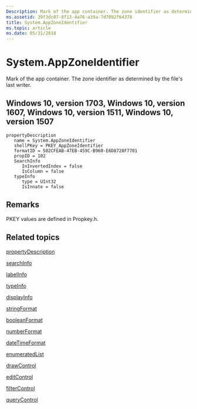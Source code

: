 ```yaml
---
Description: Mark of the app container. The zone identifier as determined by the file's last writer.
ms.assetid: 39f3dc07-8f13-4a76-a39a-7d7092f64378
title: System.AppZoneIdentifier
ms.topic: article
ms.date: 05/31/2018
---
```


# System.AppZoneIdentifier

Mark of the app container. The zone identifier as determined by the file's last writer.

## Windows 10, version 1703, Windows 10, version 1607, Windows 10, version 1511, Windows 10, version 1507

```
propertyDescription
   name = System.AppZoneIdentifier
   shellPKey = PKEY_AppZoneIdentifier
   formatID = 502CFEAB-47EB-459C-B960-E6D8728F7701
   propID = 102
   SearchInfo
      InInvertedIndex = false
      IsColumn = false
   typeInfo
      type = UInt32
      IsInnate = false
```

## Remarks

PKEY values are defined in Propkey.h.

## Related topics

<dl> <dt>

[propertyDescription](./propdesc-schema-propertydescription.md)
</dt> <dt>

[searchInfo](./propdesc-schema-searchinfo.md)
</dt> <dt>

[labelInfo](./propdesc-schema-labelinfo.md)
</dt> <dt>

[typeInfo](./propdesc-schema-typeinfo.md)
</dt> <dt>

[displayInfo](./propdesc-schema-displayinfo.md)
</dt> <dt>

[stringFormat](./propdesc-schema-stringformat.md)
</dt> <dt>

[booleanFormat](./propdesc-schema-booleanformat.md)
</dt> <dt>

[numberFormat](./propdesc-schema-numberformat.md)
</dt> <dt>

[dateTimeFormat](./propdesc-schema-datetimeformat.md)
</dt> <dt>

[enumeratedList](./propdesc-schema-enumeratedlist.md)
</dt> <dt>

[drawControl](./propdesc-schema-drawcontrol.md)
</dt> <dt>

[editControl](./propdesc-schema-editcontrol.md)
</dt> <dt>

[filterControl](./propdesc-schema-filtercontrol.md)
</dt> <dt>

[queryControl](./propdesc-schema-querycontrol.md)
</dt> </dl>

 

 
